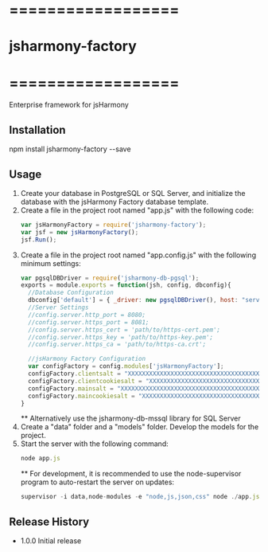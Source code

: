 # ==================
# jsharmony-factory
# ==================

Enterprise framework for jsHarmony

## Installation

npm install jsharmony-factory --save

## Usage

1. Create your database in PostgreSQL or SQL Server, and initialize the database with the jsHarmony Factory database template.
2. Create a file in the project root named "app.js" with the following code:
   ```javascript
   var jsHarmonyFactory = require('jsharmony-factory');
   var jsf = new jsHarmonyFactory();
   jsf.Run();
   ```
3. Create a file in the project root named "app.config.js" with the following minimum settings:
   ```javascript
   var pgsqlDBDriver = require('jsharmony-db-pgsql');
   exports = module.exports = function(jsh, config, dbconfig){
     //Database Configuration
     dbconfig['default'] = { _driver: new pgsqlDBDriver(), host: "server.domain.com", database: "DBNAME", user: "DBUSER", password: "DBPASS" };
     //Server Settings
     //config.server.http_port = 8080;
     //config.server.https_port = 8081;
     //config.server.https_cert = 'path/to/https-cert.pem';
     //config.server.https_key = 'path/to/https-key.pem';
     //config.server.https_ca = 'path/to/https-ca.crt';

     //jsHarmony Factory Configuration
     var configFactory = config.modules['jsHarmonyFactory'];
     configFactory.clientsalt = "XXXXXXXXXXXXXXXXXXXXXXXXXXXXXXXXXXXXXXXXXXXXXXXX";   //REQUIRED: Use a 60+ mixed character string
     configFactory.clientcookiesalt = "XXXXXXXXXXXXXXXXXXXXXXXXXXXXXXXXXXXXXXXXXXXXXXXX";   //REQUIRED: Use a 60+ mixed character string
     configFactory.mainsalt = "XXXXXXXXXXXXXXXXXXXXXXXXXXXXXXXXXXXXXXXXXXXXXXXX";   //REQUIRED: Use a 60+ mixed character string
     configFactory.maincookiesalt = "XXXXXXXXXXXXXXXXXXXXXXXXXXXXXXXXXXXXXXXXXXXXXXXX";   //REQUIRED: Use a 60+ mixed character string
   }
   ```
   ** Alternatively use the jsharmony-db-mssql library for SQL Server
3. Create a "data" folder and a "models" folder.  Develop the models for the project.
4. Start the server with the following command:
   ```javascript
   node app.js
   ```
   ** For development, it is recommended to use the node-supervisor program to auto-restart the server on updates:
   ```javascript
   supervisor -i data,node-modules -e "node,js,json,css" node ./app.js
   ```

## Release History

* 1.0.0 Initial release